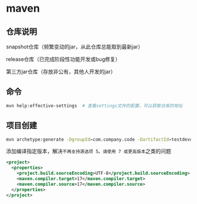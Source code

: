 # maven

## 仓库说明

snapshot仓库（频繁变动的jar，从此仓库总能取到最新jar）

release仓库（已完成阶段性功能开发或bug修复）

第三方jar仓库（存放非公有，其他人开发的jar）

## 命令

``` bash
mvn help:effective-settings  # 查看settings文件的配置，可以获取仓库的地址
```

## 项目创建

``` bash
mvn archetype:generate -DgroupId=com.company.code -DartifactId=testdevops -DarchetypeArtifactId=maven-archetype-quickstart -DinteractiveMode=false  # 创建项目
```

添加编译指定版本，解决`不再支持源选项 5。请使用 7 或更高版本`之类的问题

``` xml
<project>
  <properties>
    <project.build.sourceEncoding>UTF-8</project.build.sourceEncoding>
    <maven.compiler.target>17</maven.compiler.target>
    <maven.compiler.source>17</maven.compiler.source>
  </properties>
</project>
```